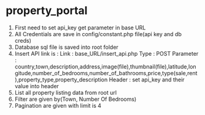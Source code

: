 # property_portal

1. First need to set api_key get parameter in base URL 
2. All Credentials are save in config/constant.php file(api key and db creds)
3. Database sql file is saved into root folder
4. Insert API link is : 
		Link : base_URL/insert_api.php
		Type : POST
		Parameter : country,town,description,address,image(file),thumbnail(file),latitude,longitude,number_of_bedrooms,number_of_bathrooms,price,type(sale,rent),property_type,property_description
		Header : set api_key and their value into header
5. List all property listing data from root url
6. Filter are given by(Town, Number Of Bedrooms)
7. Pagination are given with limit is 4